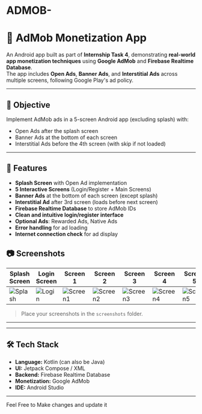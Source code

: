 # ADMOB-
# 📱 AdMob Monetization App

An Android app built as part of **Internship Task 4**, demonstrating **real-world app monetization techniques** using **Google AdMob** and **Firebase Realtime Database**.  
The app includes **Open Ads**, **Banner Ads**, and **Interstitial Ads** across multiple screens, following Google Play's ad policy.

---

## 🎯 Objective
Implement AdMob ads in a 5-screen Android app (excluding splash) with:
- Open Ads after the splash screen
- Banner Ads at the bottom of each screen
- Interstitial Ads before the 4th screen (with skip if not loaded)

---

## 📌 Features
- **Splash Screen** with Open Ad implementation
- **5 Interactive Screens** (Login/Register + Main Screens)
- **Banner Ads** at the bottom of each screen (except splash)
- **Interstitial Ad** after 3rd screen (loads before next screen)
- **Firebase Realtime Database** to store AdMob IDs
- **Clean and intuitive login/register interface**
- **Optional Ads**: Rewarded Ads, Native Ads
- **Error handling** for ad loading
- **Internet connection check** for ad display

## 📷 Screenshots
| Splash Screen | Login Screen | Screen 1 | Screen 2 | Screen 3 | Screen 4 | Screen 5 |
|---------------|-------------|----------|----------|----------|----------|----------|
| ![Splash](screenshots/splash.png) | ![Login](screenshots/login.png) | ![Screen1](screenshots/screen1.png) | ![Screen2](screenshots/screen2.png) | ![Screen3](screenshots/screen3.png) | ![Screen4](screenshots/screen4.png) | ![Screen5](screenshots/screen5.png) |

> Place your screenshots in the `screenshots` folder.

---

---

## 🛠️ Tech Stack
- **Language:** Kotlin (can also be Java)
- **UI:** Jetpack Compose / XML
- **Backend:** Firebase Realtime Database
- **Monetization:** Google AdMob
- **IDE:** Android Studio

---

Feel Free to Make changes and update it 
